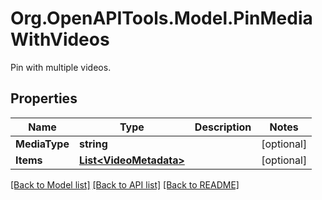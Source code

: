 # Org.OpenAPITools.Model.PinMediaWithVideos
Pin with multiple videos.

## Properties

Name | Type | Description | Notes
------------ | ------------- | ------------- | -------------
**MediaType** | **string** |  | [optional] 
**Items** | [**List&lt;VideoMetadata&gt;**](VideoMetadata.md) |  | [optional] 

[[Back to Model list]](../README.md#documentation-for-models) [[Back to API list]](../README.md#documentation-for-api-endpoints) [[Back to README]](../README.md)

